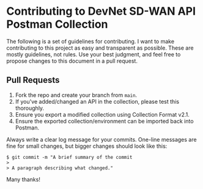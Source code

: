 # Contributing to DevNet SD-WAN API Postman Collection

The following is a set of guidelines for contributing. I want to make contributing to this project as easy and transparent as possible. These are mostly guidelines, not rules. Use your best judgment, and feel free to propose changes to this document in a pull request.


## Pull Requests

1. Fork the repo and create your branch from `main`.
2. If you've added/changed an API in the collection, please test this thoroughly.
3. Ensure you export a modified collection using Collection Format v2.1.
4. Ensure the exported collection/environment can be imported back into Postman.

Always write a clear log message for your commits. One-line messages are fine for small changes, but bigger changes should look like this:

```
$ git commit -m "A brief summary of the commit
>
> A paragraph describing what changed."
```


Many thanks!

